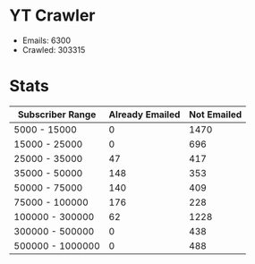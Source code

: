 # YT Crawler
- Emails: 6300
- Crawled: 303315

# Stats
| Subscriber Range  | Already Emailed | Not Emailed |
|-------|-------|-------|
| 5000 - 15000 | 0 | 1470 |
| 15000 - 25000 | 0 | 696 |
| 25000 - 35000 | 47 | 417 |
| 35000 - 50000 | 148 | 353 |
| 50000 - 75000 | 140 | 409 |
| 75000 - 100000 | 176 | 228 |
| 100000 - 300000 | 62 | 1228 |
| 300000 - 500000 | 0 | 438 |
| 500000 - 1000000 | 0 | 488 |
